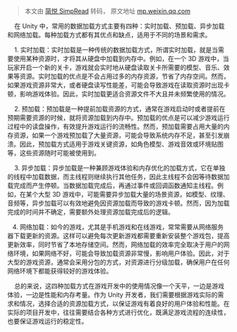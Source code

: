 > 本文由 [简悦 SimpRead](http://ksria.com/simpread/) 转码， 原文地址 [mp.weixin.qq.com](https://mp.weixin.qq.com/s/nkxiuweAi9yAMUiw_fbHrg)

    在 Unity 中，常用的数据加载方式主要有四种：实时加载、预加载、异步加载和网络加载。每种加载方式都有其优点和缺点，适用于不同的场景和需求。   

    1. 实时加载：实时加载是一种传统的数据加载方式，所谓实时加载，就是当需要使用某种资源时，才将其从硬盘中加载到内存中。例如，在一个 3D 游戏中，当玩家开启一个新的关卡，游戏就会实时地从硬盘读取关卡所需要的模型、音乐、效果等资源。实时加载的优点是不会占用过多的内存资源，节省了内存空间。然而，如果游戏资源非常大，或者硬盘读写性能差，可能会导致游戏在读取资源时出现卡顿，影响游戏体验。因此，实时加载更适合资源文件不大且并未频繁使用的情况。

    2. 预加载：预加载是一种提前加载资源的方式，通常在游戏启动时或者提前在预期需要资源的时候，就将资源加载到内存中。预加载的优点是可以减少游戏运行过程中的读盘操作，有效提升游戏运行的流畅性。然而，预加载需要占用大量的内存资源，如果一个游戏预加载了大量资源，可能会导致系统内存不足，甚至引发崩溃。因此，预加载方式适用于游戏关键资源，如角色模型、游戏音效或环境贴图等，这些资源随时可能被使用到。

    3. 异步加载：异步加载是一种兼顾游戏体验和内存优化的加载方式，它在单独的线程中加载数据，而主线程则继续执行其他任务，因此主线程不会因等待数据加载完成而产生停顿。当数据加载完成后，再通过事件或回调函数通知主线程。例如，在某个大型 3D 游戏中，可能需要异步加载大量的场景资源，如模型、纹理、音频等，异步加载可以有效地避免因资源加载而导致的游戏卡顿。然而，因为加载完成的时间并不确定，需要额外处理资源加载完成后的逻辑。 

   4. 网络加载：如今的游戏，尤其是手机游戏和在线游戏，常常需要从网络服务器下载更新的资源。这样可以避免每次更新游戏都需要重新安装整个游戏包，提高更新效率，同时节省了本地存储空间。然而，网络加载的效率完全取决于用户的网络环境，如果网络不好，可能会导致加载资源非常慢，影响用户体验。因此，对于大型的游戏资源，通常会采用分包的方式，对资源进行分级加载，确保用户在任何网络环境下都能获得较好的游戏体验。

    总的来说，这四种加载方式在游戏开发中的使用情况像一个天平，一边是游戏体验，一边是性能和内存考量。作为 Unity 开发者，我们需要根据游戏实际的需求和情况，选择合适的资源加载方式，以保证游戏有着良好的用户体验和性能。在实际的项目开发中，往往需要结合各种方式进行优化，既满足游戏流程的连续性，也要保证游戏运行的稳定性。